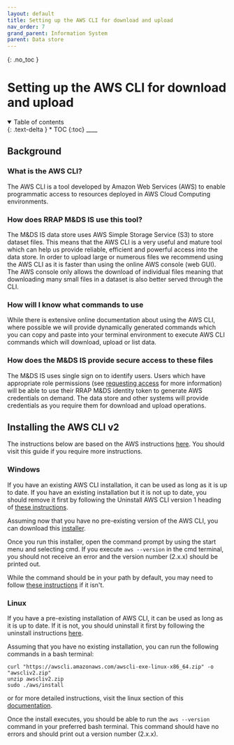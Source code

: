 ```yaml
---
layout: default
title: Setting up the AWS CLI for download and upload
nav_order: 7
grand_parent: Information System
parent: Data store
---
```


{: .no_toc }

# Setting up the AWS CLI for download and upload

<details  open markdown="block">
  <summary>
    Table of contents
  </summary>
{: .text-delta }
* TOC
{:toc}
____
</details>

## Background

### What is the AWS CLI?

The AWS CLI is a tool developed by Amazon Web Services (AWS) to enable programmatic access to resources deployed in AWS Cloud Computing environments.

### How does RRAP M&DS IS use this tool?

The M&DS IS data store uses AWS Simple Storage Service (S3) to store dataset files. This means that the AWS CLI is a very useful and mature tool which can help us provide reliable, efficient and powerful access into the data store. In order to upload large or numerous files we recommend using the AWS CLI as it is faster than using the online AWS console (web GUI). The AWS console only allows the download of individual files meaning that downloading many small files in a dataset is also better served through the CLI. 

### How will I know what commands to use

While there is extensive online documentation about using the AWS CLI, where possible we will provide dynamically generated commands which you can copy and paste into your terminal environment to execute AWS CLI commands which will download, upload or list data.


### How does the M&DS IS provide secure access to these files

The M&DS IS uses single sign on to identify users. Users which have appropriate role permissions (see [requesting access](../getting-started-is/requesting-access-is.html) for more information) will be able to use their RRAP M&DS identity token to generate AWS credentials on demand. The data store and other systems will provide credentials as you require them for download and upload operations.

## Installing the AWS CLI v2

The instructions below are based on the AWS instructions [here](https://docs.aws.amazon.com/cli/latest/userguide/getting-started-install.html). You should visit this guide if you require more instructions.

### Windows

If you have an existing AWS CLI installation, it can be used as long as it is up to date. If you have an existing installation but it is not up to date, you should remove it first by following the Uninstall AWS CLI version 1 heading of [these instructions](https://docs.aws.amazon.com/cli/v1/userguide/install-windows.html). 

Assuming now that you have no pre-existing version of the AWS CLI, you can download this [installer](https://awscli.amazonaws.com/AWSCLIV2.msi). 

Once you run this installer, open the command prompt by using the start menu and selecting cmd. If you execute `aws --version` in the cmd terminal, you should not receive an error and the version number (2.x.x) should be printed out.

While the command should be in your path by default, you may need to follow [these instructions](https://docs.aws.amazon.com/cli/latest/userguide/getting-started-path.html) if it isn't.

### Linux

If you have a pre-existing installation of AWS CLI, it can be used as long as it is up to date. If it is not, you should uninstall it first by following the uninstall instructions [here](https://docs.aws.amazon.com/cli/v1/userguide/install-linux.html). 

Assuming that you have no existing installation, you can run the following commands in a bash terminal: 
```
curl "https://awscli.amazonaws.com/awscli-exe-linux-x86_64.zip" -o "awscliv2.zip"
unzip awscliv2.zip
sudo ./aws/install
```
or for more detailed instructions, visit the linux section of this [documentation](https://docs.aws.amazon.com/cli/latest/userguide/getting-started-install.html). 

Once the install executes, you should be able to run the `aws --version` command in your preferred bash terminal. This command should have no errors and should print out a version number (2.x.x).
